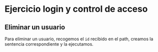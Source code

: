 # Ejercicio login y control de acceso

## Eliminar un usuario

Para eliminar un usuario, recogemos el `id` recibido en el path, creamos la
sentencia correspondiente y la ejecutamos.